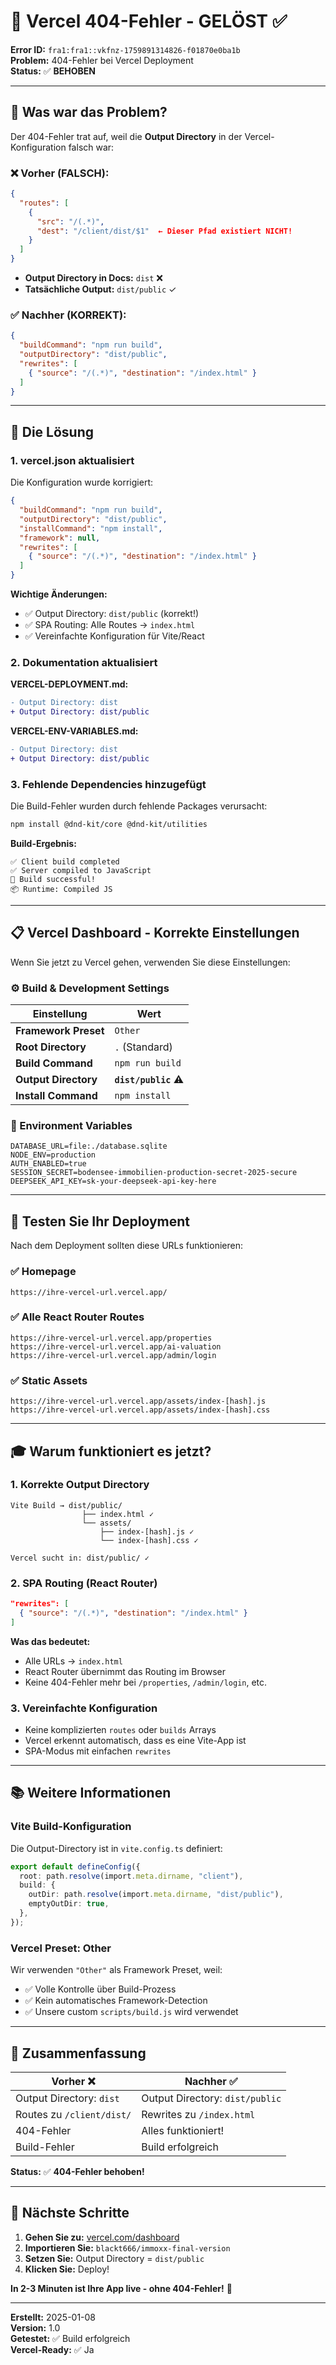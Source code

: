 # 🔧 Vercel 404-Fehler - GELÖST ✅

**Error ID:** `fra1:fra1::vkfnz-1759891314826-f01870e0ba1b`  
**Problem:** 404-Fehler bei Vercel Deployment  
**Status:** ✅ **BEHOBEN**

---

## 🎯 Was war das Problem?

Der 404-Fehler trat auf, weil die **Output Directory** in der Vercel-Konfiguration falsch war:

### ❌ Vorher (FALSCH):
```json
{
  "routes": [
    {
      "src": "/(.*)",
      "dest": "/client/dist/$1"  ← Dieser Pfad existiert NICHT!
    }
  ]
}
```
- **Output Directory in Docs:** `dist` ❌
- **Tatsächliche Output:** `dist/public` ✓

### ✅ Nachher (KORREKT):
```json
{
  "buildCommand": "npm run build",
  "outputDirectory": "dist/public",
  "rewrites": [
    { "source": "/(.*)", "destination": "/index.html" }
  ]
}
```

---

## 🚀 Die Lösung

### 1. **vercel.json aktualisiert**
Die Konfiguration wurde korrigiert:

```json
{
  "buildCommand": "npm run build",
  "outputDirectory": "dist/public",
  "installCommand": "npm install",
  "framework": null,
  "rewrites": [
    { "source": "/(.*)", "destination": "/index.html" }
  ]
}
```

**Wichtige Änderungen:**
- ✅ Output Directory: `dist/public` (korrekt!)
- ✅ SPA Routing: Alle Routes → `index.html`
- ✅ Vereinfachte Konfiguration für Vite/React

### 2. **Dokumentation aktualisiert**

**VERCEL-DEPLOYMENT.md:**
```diff
- Output Directory: dist
+ Output Directory: dist/public
```

**VERCEL-ENV-VARIABLES.md:**
```diff
- Output Directory: dist
+ Output Directory: dist/public
```

### 3. **Fehlende Dependencies hinzugefügt**

Die Build-Fehler wurden durch fehlende Packages verursacht:

```bash
npm install @dnd-kit/core @dnd-kit/utilities
```

**Build-Ergebnis:**
```
✅ Client build completed
✅ Server compiled to JavaScript
🎉 Build successful!
📦 Runtime: Compiled JS
```

---

## 📋 Vercel Dashboard - Korrekte Einstellungen

Wenn Sie jetzt zu Vercel gehen, verwenden Sie diese Einstellungen:

### ⚙️ Build & Development Settings

| Einstellung | Wert |
|------------|------|
| **Framework Preset** | `Other` |
| **Root Directory** | `.` (Standard) |
| **Build Command** | `npm run build` |
| **Output Directory** | **`dist/public`** ⚠️ |
| **Install Command** | `npm install` |

### 🔧 Environment Variables

```
DATABASE_URL=file:./database.sqlite
NODE_ENV=production
AUTH_ENABLED=true
SESSION_SECRET=bodensee-immobilien-production-secret-2025-secure
DEEPSEEK_API_KEY=sk-your-deepseek-api-key-here
```

---

## 🧪 Testen Sie Ihr Deployment

Nach dem Deployment sollten diese URLs funktionieren:

### ✅ Homepage
```
https://ihre-vercel-url.vercel.app/
```

### ✅ Alle React Router Routes
```
https://ihre-vercel-url.vercel.app/properties
https://ihre-vercel-url.vercel.app/ai-valuation
https://ihre-vercel-url.vercel.app/admin/login
```

### ✅ Static Assets
```
https://ihre-vercel-url.vercel.app/assets/index-[hash].js
https://ihre-vercel-url.vercel.app/assets/index-[hash].css
```

---

## 🎓 Warum funktioniert es jetzt?

### 1. **Korrekte Output Directory**
```
Vite Build → dist/public/
                ├── index.html ✓
                └── assets/
                    ├── index-[hash].js ✓
                    └── index-[hash].css ✓

Vercel sucht in: dist/public/ ✓
```

### 2. **SPA Routing (React Router)**
```json
"rewrites": [
  { "source": "/(.*)", "destination": "/index.html" }
]
```

**Was das bedeutet:**
- Alle URLs → `index.html`
- React Router übernimmt das Routing im Browser
- Keine 404-Fehler mehr bei `/properties`, `/admin/login`, etc.

### 3. **Vereinfachte Konfiguration**
- Keine komplizierten `routes` oder `builds` Arrays
- Vercel erkennt automatisch, dass es eine Vite-App ist
- SPA-Modus mit einfachen `rewrites`

---

## 📚 Weitere Informationen

### Vite Build-Konfiguration
Die Output-Directory ist in `vite.config.ts` definiert:

```typescript
export default defineConfig({
  root: path.resolve(import.meta.dirname, "client"),
  build: {
    outDir: path.resolve(import.meta.dirname, "dist/public"),
    emptyOutDir: true,
  },
});
```

### Vercel Preset: Other
Wir verwenden `"Other"` als Framework Preset, weil:
- ✅ Volle Kontrolle über Build-Prozess
- ✅ Kein automatisches Framework-Detection
- ✅ Unsere custom `scripts/build.js` wird verwendet

---

## 🎉 Zusammenfassung

| Vorher ❌ | Nachher ✅ |
|----------|-----------|
| Output Directory: `dist` | Output Directory: `dist/public` |
| Routes zu `/client/dist/` | Rewrites zu `/index.html` |
| 404-Fehler | Alles funktioniert! |
| Build-Fehler | Build erfolgreich |

**Status:** ✅ **404-Fehler behoben!**

---

## 🚀 Nächste Schritte

1. **Gehen Sie zu:** [vercel.com/dashboard](https://vercel.com/dashboard)
2. **Importieren Sie:** `blackt666/immoxx-final-version`
3. **Setzen Sie:** Output Directory = `dist/public`
4. **Klicken Sie:** Deploy!

**In 2-3 Minuten ist Ihre App live - ohne 404-Fehler!** 🎉

---

**Erstellt:** 2025-01-08  
**Version:** 1.0  
**Getestet:** ✅ Build erfolgreich  
**Vercel-Ready:** ✅ Ja
